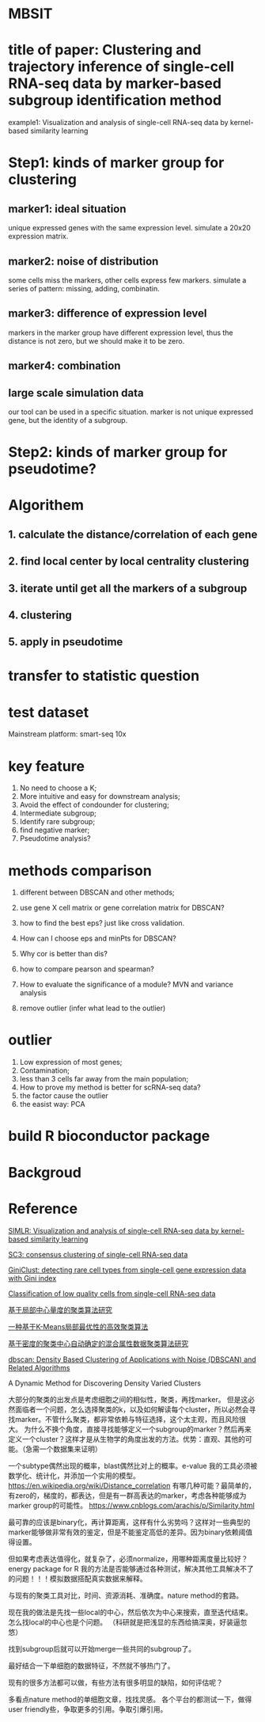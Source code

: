 # MBSIT

# title of paper: Clustering and trajectory inference of single-cell RNA-seq data by marker-based subgroup identification method

example1: Visualization and analysis of single-cell RNA-seq data by kernel-based similarity learning

# Step1: kinds of marker group for clustering

## marker1: ideal situation
unique expressed genes with the same expression level.
simulate a 20x20 expression matrix.

## marker2: noise of distribution
some cells miss the markers, other cells express few markers.
simulate a series of pattern: missing, adding, combinatin.

## marker3: difference of expression level
markers in the marker group have different expression level, thus the distance is not zero, but we should make it to be zero.

## marker4: combination

## large scale simulation data
our tool can be used in a specific situation. marker is not unique expressed gene, but the identity of a subgroup.

# Step2: kinds of marker group for pseudotime?

# Algorithem
## 1. calculate the distance/correlation of each gene
## 2. find local center by local centrality clustering
## 3. iterate until get all the markers of a subgroup
## 4. clustering
## 5. apply in pseudotime

# transfer to statistic question

# test dataset
Mainstream platform:
smart-seq
10x

# key feature

1. No need to choose a K;
2. More intuitive and easy for downstream analysis;
3. Avoid the effect of condounder for clustering;
4. Intermediate subgroup;
5. Identify rare subgroup;
6. find negative marker;
7. Pseudotime analysis?

# methods comparison

1. different between DBSCAN and other methods;

2. use gene X cell matrix or gene correlation matrix for DBSCAN?

3. how to find the best eps? just like cross validation.

4. How can I choose eps and minPts for DBSCAN?

5. Why cor is better than dis?

6. how to compare pearson and spearman?

7. How to evaluate the significance of a module? MVN and variance analysis

8. remove outlier (infer what lead to the outlier)

     

# outlier

1. Low expression of most genes;
2. Contamination;
3. less than 3 cells far away from the main population;
4. How to prove my method is better for scRNA-seq data?
5. the factor cause the outlier
6. the easist way: PCA 



# build R bioconductor package

# Backgroud

# Reference
[SIMLR: Visualization and analysis of single-cell RNA-seq data by kernel-based similarity learning](https://www.nature.com/articles/nmeth.4207)

[SC3: consensus clustering of single-cell RNA-seq data](https://www.nature.com/articles/nmeth.4236)

[GiniClust: detecting rare cell types from single-cell gene expression data with Gini index](https://genomebiology.biomedcentral.com/articles/10.1186/s13059-016-1010-4)

[Classification of low quality cells from single-cell RNA-seq data](https://www.ncbi.nlm.nih.gov/pmc/articles/PMC4758103/)

[基于局部中心量度的聚类算法研究](http://blog.sciencenet.cn/blog-3273400-1097494.html)

[一种基于K-Means局部最优性的高效聚类算法](http://citeseerx.ist.psu.edu/viewdoc/download?doi=10.1.1.484.7290&rep=rep1&type=pdf)

[基于密度的聚类中心自动确定的混合属性数据聚类算法研究](https://www.cn-ki.net/doc_detail?dbcode=CJFQ&filename=MOTO201510011)

[dbscan: Density Based Clustering of Applications with Noise (DBSCAN) and Related Algorithms](https://cran.r-project.org/web/packages/dbscan/index.html)

A Dynamic Method for Discovering Density Varied Clusters 


大部分的聚类的出发点是考虑细胞之间的相似性，聚类，再找marker。
但是这必然面临者一个问题，怎么选择聚类的k，以及如何解读每个cluster，所以必然会寻找marker。不管什么聚类，都非常依赖与特征选择，这个太主观，而且风险很大。
为什么不换个角度，直接寻找能够定义一个subgroup的marker？然后再来定义一个cluster？这样才是从生物学的角度出发的方法。优势：直观、其他的可能。（急需一个数据集来证明）

一个subtype偶然出现的概率，blast偶然比对上的概率。e-value
我的工具必须被数学化、统计化，并添加一个实用的模型。
https://en.wikipedia.org/wiki/Distance_correlation
有哪几种可能？最简单的，有zero的，梯度的，都表达，但是有一群高表达的marker，考虑各种能够成为marker group的可能性。
https://www.cnblogs.com/arachis/p/Similarity.html

最可靠的应该是binary化，再计算距离，这样有什么劣势吗？这样对一些典型的marker能够做非常有效的鉴定，但是不能鉴定高低的差异。因为binary依赖阈值得设置。

但如果考虑表达值得化，就复杂了，必须normalize，用哪种距离度量比较好？
energy package for R
我的方法是否能够通过各种测试，解决其他工具解决不了的问题！！！模拟数据搭配真实数据来解释。

与现有的聚类工具对比，时间、资源消耗、准确度。nature method的套路。

现在我的做法是先找一些local的中心，然后依次为中心来搜索，直至迭代结束。怎么找local的中心也是个问题。
（科研就是把浅显的东西给搞深奥，好装逼忽悠）

找到subgroup后就可以开始merge一些共同的subgroup了。

最好结合一下单细胞的数据特征，不然就不够热门了。

现有的很多方法都可以做，有些方法有很多明显的缺陷，如何评估呢？

多看点nature method的单细胞文章，找找灵感。
各个平台的都测试一下，做得user friendly些，争取更多的引用。争取引爆引用。



